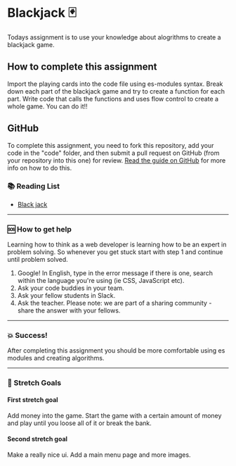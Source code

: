 # Blackjack :black_joker:

Todays assignment is to use your knowledge about alogrithms to create a blackjack game.

## How to complete this assignment

Import the playing cards into the code file using es-modules syntax.
Break down each part of the blackjack game and try to create a function for each part.
Write code that calls the functions and uses flow control to create a whole game.
You can do it!!

## GitHub

To complete this assignment, you need to fork this repository, add your code in the "code" folder, and then submit a pull request on GitHub (from your repository into this one) for review. [Read the guide on GitHub](https://guides.github.com/activities/forking/) for more info on how to do this.

### :books: Reading List

- [Black jack](https://sv.wikipedia.org/wiki/Black_Jack)

---

### :sos: How to get help

Learning how to think as a web developer is learning how to be an expert in problem solving. So whenever you get stuck start with step 1 and continue until problem solved.

1. Google! In English, type in the error message if there is one, search within the language you're using (ie CSS, JavaScript etc).
2. Ask your code buddies in your team.
3. Ask your fellow students in Slack.
4. Ask the teacher. Please note: we are part of a sharing community - share the answer with your fellows.

---

### :boom: Success!

After completing this assignment you should be more comfortable using es modules and creating
algorithms.

---

### :runner: Stretch Goals

#### First stretch goal

Add money into the game. Start the game with a certain amount of money and play until you
loose all of it or break the bank.

#### Second stretch goal

Make a really nice ui. Add a main menu page and more images.
